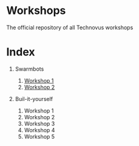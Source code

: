 # Workshops
The official repository of all Technovus workshops

# Index
 1. Swarmbots
    1. [Workshop 1](/swarmbots/workshop1.md)
    2. [Workshop 2](/swarmbots/workshop2.md)
    
 2. Buil-it-yourself
    1. Workshop 1
    2. Workshop 2
    3. Workshop 3
    4. Workshop 4
    5. Workshop 5
